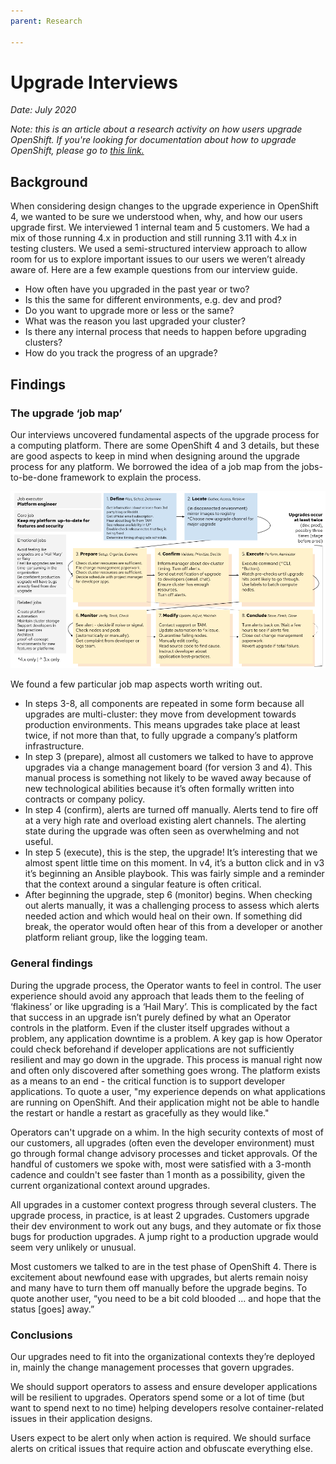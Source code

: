 ```yaml
---
parent: Research

---
```

# Upgrade Interviews

*Date: July 2020*

*Note: this is an article about a research activity on how users upgrade OpenShift. If you're looking for documentation about how to upgrade OpenShift, please go to [this link.](https://docs.openshift.com/container-platform/4.4/welcome/index.html)*

## Background

When considering design changes to the upgrade experience in OpenShift 4, we wanted to be sure we understood when, why, and how our users upgrade first. We interviewed 1 internal team and 5 customers. We had a mix of those running 4.x in production and still running 3.11 with 4.x in testing clusters. We used a semi-structured interview approach to allow room for us to explore important issues to our users we weren’t already aware of. Here are a few example questions from our interview guide.

- How often have you upgraded in the past year or two?
- Is this the same for different environments, e.g. dev and prod?
- Do you want to upgrade more or less or the same?
- What was the reason you last upgraded your cluster?
- Is there any internal process that needs to happen before upgrading clusters?
- How do you track the progress of an upgrade?

## Findings

### The upgrade ‘job map’
Our interviews uncovered fundamental aspects of the upgrade process for a computing platform. There are some OpenShift 4 and 3 details, but these are good aspects to keep in mind when designing around the upgrade process for any platform. We borrowed the idea of a job map from the jobs-to-be-done framework to explain the process.

![](img/upgrade_job_map.png)

We found a few particular job map aspects worth writing out.

- In steps 3-8, all components are repeated in some form because all upgrades are multi-cluster: they move from development towards production environments. This means upgrades take place at least twice, if not more than that, to fully upgrade a company’s platform infrastructure.
- In step 3 (prepare), almost all customers we talked to have to approve upgrades via a change management board (for version 3 and 4). This manual process is something not likely to be waved away because of new technological abilities because it’s often formally written into contracts or company policy.
- In step 4 (confirm), alerts are turned off manually. Alerts tend to fire off at a very high rate and overload existing alert channels. The alerting state during the upgrade was often seen as overwhelming and not useful.
- In step 5 (execute), this is the step, the upgrade! It’s interesting that we almost spent little time on this moment. In v4, it’s a button click and in v3 it’s beginning an Ansible playbook. This was fairly simple and a reminder that the context around a singular feature is often critical.
- After beginning the upgrade, step 6 (monitor) begins. When checking out alerts manually, it was a challenging process to assess which alerts needed action and which would heal on their own. If something did break, the operator would often hear of this from a developer or another platform reliant group, like the logging team.

### General findings

During the upgrade process, the Operator wants to feel in control. The user experience should avoid any approach that leads them to the feeling of ‘flakiness’ or like upgrading is a ‘Hail Mary’. This is complicated by the fact that success in an upgrade isn’t purely defined by what an Operator controls in the platform. Even if the cluster itself upgrades without a problem, any application downtime is a problem. A key gap is how Operator could check beforehand if developer applications are not sufficiently resilient and may go down in the upgrade. This process is manual right now and often only discovered after something goes wrong. The platform exists as a means to an end - the critical function is to support developer applications.  To quote a user, "my experience depends on what applications are running on OpenShift. And their application might not be able to handle the restart or handle a restart as gracefully as they would like."

Operators can't upgrade on a whim. In the high security contexts of most of our customers, all upgrades (often even the developer environment) must go through formal change advisory processes and ticket approvals. Of the handful of customers we spoke with, most were satisfied with a 3-month cadence and couldn't see faster than 1 month as a possibility, given the current organizational context around upgrades.

All upgrades in a customer context progress through several clusters. The upgrade process, in practice, is at least 2 upgrades. Customers upgrade their dev environment to work out any bugs, and they automate or fix those bugs for production upgrades. A jump right to a production upgrade would seem very unlikely or unusual.

Most customers we talked to are in the test phase of OpenShift 4. There is excitement about newfound ease with upgrades, but alerts remain noisy and many have to turn them off manually before the upgrade begins. To quote another user, “you need to be a bit cold blooded ... and hope that the status [goes] away.”

### Conclusions
Our upgrades need to fit into the organizational contexts they’re deployed in, mainly the change management processes that govern upgrades.

We should support operators to assess and ensure developer applications will be resilient to upgrades. Operators spend some or a lot of time (but want to spend next to no time) helping developers resolve container-related issues in their application designs.

Users expect to be alert only when action is required. We should surface alerts on critical issues that require action and obfuscate everything else.
